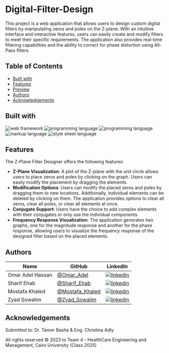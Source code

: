 # Digital-Filter-Design

This project is a web application that allows users to design custom digital filters by manipulating zeros and poles on the Z-plane. With an intuitive interface and interactive features, users can easily create and modify filters to meet their specific requirements. The application also provides real-time filtering capabilities and the ability to correct for phase distortion using All-Pass filters.

## Table of Contents

- [Built with](#Built-with)
- [Features](#Features)
- [Preview](#Preview)
- [Authors](#Authors)
- [Acknowledgements](#Acknowledgements)

## Built with

<img src="https://img.shields.io/badge/web%20framework-Flask-blue" alt="web framework">
<img src="https://img.shields.io/badge/programming%20language-Python-yellow" alt="programming language">
<img src="https://img.shields.io/badge/programming%20language-JavaScript-yellow" alt="programming language">
<img src="https://img.shields.io/badge/markup%20language-HTML-orange" alt="markup language">
<img src="https://img.shields.io/badge/style%20sheet%20language-CSS-blue" alt="style sheet language">

## Features

The Z-Plane Filter Designer offers the following features:

- **Z-Plane Visualization**: A plot of the Z-plane with the unit circle allows users to place zeros and poles by clicking on the graph. Users can easily modify the placement by dragging the elements.
- **Modification Options**: Users can modify the placed zeros and poles by dragging them to new locations. Additionally, individual elements can be deleted by clicking on them. The application provides options to clear all zeros, clear all poles, or clear all elements at once.
- **Conjugate Support**: Users have the choice to add complex elements with their conjugates or only use the individual components.
- **Frequency Response Visualization**: The application generates two graphs, one for the magnitude response and another for the phase response, allowing users to visualize the frequency response of the designed filter based on the placed elements.

## Authors

| Name | GitHub | LinkedIn |
| ---- | ------ | -------- |
| Omar Adel Hassan | [@Omar_Adel](https://github.com/omar-adel1) | [![linkedin](https://img.shields.io/badge/linkedin-0A66C2?style=for-the-badge&logo=linkedin&logoColor=white)](https://www.linkedin.com/in/omar-adel-59b707231/) |
| Sharif Ehab | [@Sharif_Ehab](https://github.com/SharifEhab) | [![linkedin](https://img.shields.io/badge/linkedin-0A66C2?style=for-the-badge&logo=linkedin&logoColor=white)](https://www.linkedin.com/in/sharif-elmasry-b167a3252/) |
| Mostafa Khaled | [@Mostafa_Khaled](https://github.com/MostafaDarwish93) | [![linkedin](https://img.shields.io/badge/linkedin-0A66C2?style=for-the-badge&logo=linkedin&logoColor=white)](https://www.linkedin.com/in/mostafa-darwish-75a29225b/) |
| Zyad Sowalim | [@Zyad_Sowalim](https://github.com/Zyadsowilam) | [![linkedin](https://img.shields.io/badge/linkedin-0A66C2?style=for-the-badge&logo=linkedin&logoColor=white)](https://www.linkedin.com/in/zyad-sowilam-798209228/) |

## Acknowledgements

Submitted to: Dr. Tamer Basha & Eng. Christina Adly

All rights reserved © 2023 to Team 4 - HealthCare Engineering and Management, Cairo University (Class 2025)


